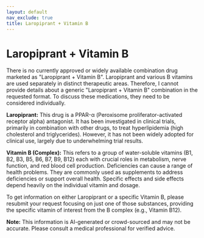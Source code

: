 ```yaml
---
layout: default
nav_exclude: true
title: Laropiprant + Vitamin B
---
```


# Laropiprant + Vitamin B

There is no currently approved or widely available combination drug marketed as "Laropiprant + Vitamin B".  Laropiprant and various B vitamins are used separately in distinct therapeutic areas.  Therefore, I cannot provide details about a generic "Laropiprant + Vitamin B" combination in the requested format.  To discuss these medications, they need to be considered individually.

**Laropiprant:** This drug is a PPAR-α (Peroxisome proliferator-activated receptor alpha) antagonist.  It has been investigated in clinical trials, primarily in combination with other drugs, to treat hyperlipidemia (high cholesterol and triglycerides).  However, it has not been widely adopted for clinical use, largely due to underwhelming trial results.  

**Vitamin B (Complex):**  This refers to a group of water-soluble vitamins (B1, B2, B3, B5, B6, B7, B9, B12) each with crucial roles in metabolism, nerve function, and red blood cell production. Deficiencies can cause a range of health problems.  They are commonly used as supplements to address deficiencies or support overall health.  Specific effects and side effects depend heavily on the individual vitamin and dosage.


To get information on either Laropiprant or a specific Vitamin B, please resubmit your request focusing on just one of those substances, providing the specific vitamin of interest from the B complex (e.g., Vitamin B12).


**Note:** This information is AI-generated or crowd-sourced and may not be accurate. Please consult a medical professional for verified advice.